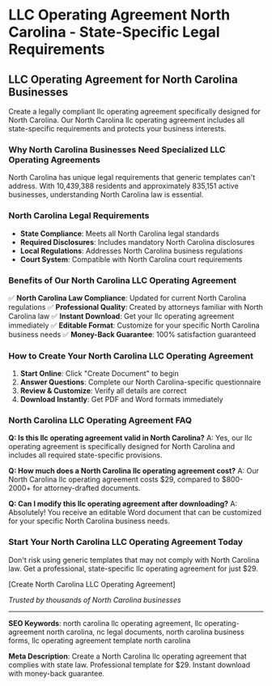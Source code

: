 # LLC Operating Agreement North Carolina - State-Specific Legal Requirements

## LLC Operating Agreement for North Carolina Businesses

Create a legally compliant llc operating agreement specifically designed for North Carolina. Our North Carolina llc operating agreement includes all state-specific requirements and protects your business interests.

### Why North Carolina Businesses Need Specialized LLC Operating Agreements

North Carolina has unique legal requirements that generic templates can't address. With 10,439,388 residents and approximately 835,151 active businesses, understanding North Carolina law is essential.

### North Carolina Legal Requirements

- **State Compliance**: Meets all North Carolina legal standards
- **Required Disclosures**: Includes mandatory North Carolina disclosures
- **Local Regulations**: Addresses North Carolina business regulations
- **Court System**: Compatible with North Carolina court requirements

### Benefits of Our North Carolina LLC Operating Agreement

✅ **North Carolina Law Compliance**: Updated for current North Carolina regulations
✅ **Professional Quality**: Created by attorneys familiar with North Carolina law
✅ **Instant Download**: Get your llc operating agreement immediately
✅ **Editable Format**: Customize for your specific North Carolina business needs
✅ **Money-Back Guarantee**: 100% satisfaction guaranteed

### How to Create Your North Carolina LLC Operating Agreement

1. **Start Online**: Click "Create Document" to begin
2. **Answer Questions**: Complete our North Carolina-specific questionnaire
3. **Review & Customize**: Verify all details are correct
4. **Download Instantly**: Get PDF and Word formats immediately

### North Carolina LLC Operating Agreement FAQ

**Q: Is this llc operating agreement valid in North Carolina?**
A: Yes, our llc operating agreement is specifically designed for North Carolina and includes all required state-specific provisions.

**Q: How much does a North Carolina llc operating agreement cost?**
A: Our North Carolina llc operating agreement costs $29, compared to $800-2000+ for attorney-drafted documents.

**Q: Can I modify this llc operating agreement after downloading?**
A: Absolutely! You receive an editable Word document that can be customized for your specific North Carolina business needs.

### Start Your North Carolina LLC Operating Agreement Today

Don't risk using generic templates that may not comply with North Carolina law. Get a professional, state-specific llc operating agreement for just $29.

[Create North Carolina LLC Operating Agreement]

_Trusted by thousands of North Carolina businesses_

---

**SEO Keywords**: north carolina llc operating agreement, llc operating-agreement north carolina, nc legal documents, north carolina business forms, llc operating agreement template north carolina

**Meta Description**: Create a North Carolina llc operating agreement that complies with state law. Professional template for $29. Instant download with money-back guarantee.

